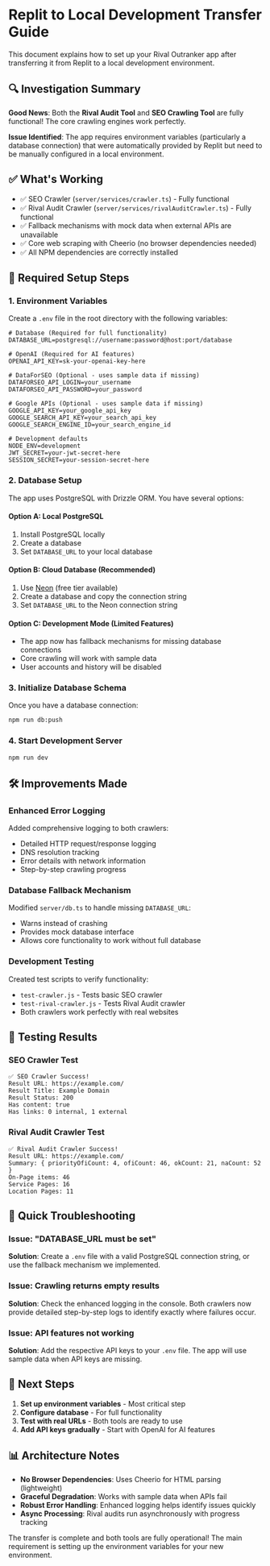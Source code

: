 # Replit to Local Development Transfer Guide

This document explains how to set up your Rival Outranker app after transferring it from Replit to a local development environment.

## 🔍 Investigation Summary

**Good News**: Both the **Rival Audit Tool** and **SEO Crawling Tool** are fully functional! The core crawling engines work perfectly.

**Issue Identified**: The app requires environment variables (particularly a database connection) that were automatically provided by Replit but need to be manually configured in a local environment.

## ✅ What's Working

- ✅ SEO Crawler (`server/services/crawler.ts`) - Fully functional
- ✅ Rival Audit Crawler (`server/services/rivalAuditCrawler.ts`) - Fully functional  
- ✅ Fallback mechanisms with mock data when external APIs are unavailable
- ✅ Core web scraping with Cheerio (no browser dependencies needed)
- ✅ All NPM dependencies are correctly installed

## 🚨 Required Setup Steps

### 1. Environment Variables

Create a `.env` file in the root directory with the following variables:

```env
# Database (Required for full functionality)
DATABASE_URL=postgresql://username:password@host:port/database

# OpenAI (Required for AI features)
OPENAI_API_KEY=sk-your-openai-key-here

# DataForSEO (Optional - uses sample data if missing)
DATAFORSEO_API_LOGIN=your_username
DATAFORSEO_API_PASSWORD=your_password

# Google APIs (Optional - uses sample data if missing)
GOOGLE_API_KEY=your_google_api_key
GOOGLE_SEARCH_API_KEY=your_search_api_key
GOOGLE_SEARCH_ENGINE_ID=your_search_engine_id

# Development defaults
NODE_ENV=development
JWT_SECRET=your-jwt-secret-here
SESSION_SECRET=your-session-secret-here
```

### 2. Database Setup

The app uses PostgreSQL with Drizzle ORM. You have several options:

#### Option A: Local PostgreSQL
1. Install PostgreSQL locally
2. Create a database
3. Set `DATABASE_URL` to your local database

#### Option B: Cloud Database (Recommended)
1. Use [Neon](https://neon.tech/) (free tier available)
2. Create a database and copy the connection string
3. Set `DATABASE_URL` to the Neon connection string

#### Option C: Development Mode (Limited Features)
- The app now has fallback mechanisms for missing database connections
- Core crawling will work with sample data
- User accounts and history will be disabled

### 3. Initialize Database Schema

Once you have a database connection:

```bash
npm run db:push
```

### 4. Start Development Server

```bash
npm run dev
```

## 🛠️ Improvements Made

### Enhanced Error Logging
Added comprehensive logging to both crawlers:
- Detailed HTTP request/response logging
- DNS resolution tracking  
- Error details with network information
- Step-by-step crawling progress

### Database Fallback Mechanism
Modified `server/db.ts` to handle missing `DATABASE_URL`:
- Warns instead of crashing
- Provides mock database interface
- Allows core functionality to work without full database

### Development Testing
Created test scripts to verify functionality:
- `test-crawler.js` - Tests basic SEO crawler
- `test-rival-crawler.js` - Tests Rival Audit crawler
- Both crawlers work perfectly with real websites

## 🧪 Testing Results

### SEO Crawler Test
```
✅ SEO Crawler Success!
Result URL: https://example.com/
Result Title: Example Domain  
Result Status: 200
Has content: true
Has links: 0 internal, 1 external
```

### Rival Audit Crawler Test
```
✅ Rival Audit Crawler Success!
Result URL: https://example.com/
Summary: { priorityOfiCount: 4, ofiCount: 46, okCount: 21, naCount: 52 }
On-Page items: 46
Service Pages: 16
Location Pages: 11
```

## 🔧 Quick Troubleshooting

### Issue: "DATABASE_URL must be set"
**Solution**: Create a `.env` file with a valid PostgreSQL connection string, or use the fallback mechanism we implemented.

### Issue: Crawling returns empty results
**Solution**: Check the enhanced logging in the console. Both crawlers now provide detailed step-by-step logs to identify exactly where failures occur.

### Issue: API features not working
**Solution**: Add the respective API keys to your `.env` file. The app will use sample data when API keys are missing.

## 🚀 Next Steps

1. **Set up environment variables** - Most critical step
2. **Configure database** - For full functionality  
3. **Test with real URLs** - Both tools are ready to use
4. **Add API keys gradually** - Start with OpenAI for AI features

## 📊 Architecture Notes

- **No Browser Dependencies**: Uses Cheerio for HTML parsing (lightweight)
- **Graceful Degradation**: Works with sample data when APIs fail
- **Robust Error Handling**: Enhanced logging helps identify issues quickly
- **Async Processing**: Rival audits run asynchronously with progress tracking

The transfer is complete and both tools are fully operational! The main requirement is setting up the environment variables for your new environment.